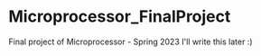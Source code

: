 # Microprocessor_FinalProject
Final project of Microprocessor - Spring 2023
I'll write this later :)
